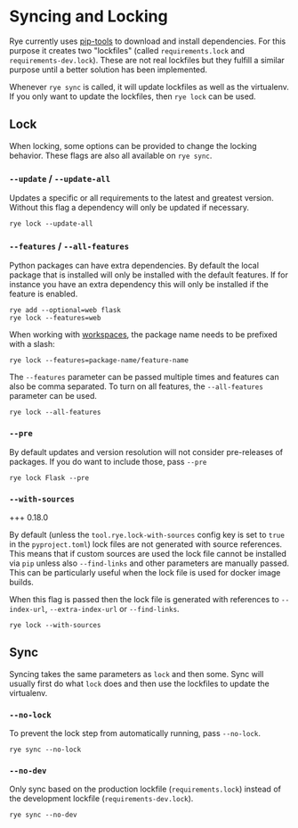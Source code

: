 # Syncing and Locking

Rye currently uses [pip-tools](https://github.com/jazzband/pip-tools) to download and install
dependencies.  For this purpose it creates two "lockfiles" (called `requirements.lock` and
`requirements-dev.lock`).  These are not real lockfiles but they fulfill a similar purpose
until a better solution has been implemented.

Whenever `rye sync` is called, it will update lockfiles as well as the virtualenv.  If you only
want to update the lockfiles, then `rye lock` can be used.

## Lock

When locking, some options can be provided to change the locking behavior.  These flags are
also all available on `rye sync`.

### `--update` / `--update-all`

Updates a specific or all requirements to the latest and greatest version.  Without this flag
a dependency will only be updated if necessary.

```
rye lock --update-all
```

### `--features` / `--all-features`

Python packages can have extra dependencies.  By default the local package that is installed
will only be installed with the default features.  If for instance you have an extra dependency
this will only be installed if the feature is enabled.

```
rye add --optional=web flask
rye lock --features=web
```

When working with [workspaces](../workspaces/), the package name needs to be prefixed with a slash:

```
rye lock --features=package-name/feature-name
```

The `--features` parameter can be passed multiple times and features can also be comma
separated.  To turn on all features, the `--all-features` parameter can be used.

```
rye lock --all-features
```

### `--pre`

By default updates and version resolution will not consider pre-releases of packages.  If you
do want to include those, pass `--pre`

```
rye lock Flask --pre
```

### `--with-sources`

+++ 0.18.0

By default (unless the `tool.rye.lock-with-sources` config key is set to `true` in the
`pyproject.toml`) lock files are not generated with source references.  This means that
if custom sources are used the lock file cannot be installed via `pip` unless also
`--find-links` and other parameters are manually passed.  This can be particularly useful
when the lock file is used for docker image builds.

When this flag is passed then the lock file is generated with references to `--index-url`,
`--extra-index-url` or `--find-links`.

```
rye lock --with-sources
```

## Sync

Syncing takes the same parameters as `lock` and then some.  Sync will usually first do what
`lock` does and then use the lockfiles to update the virtualenv.

### `--no-lock`

To prevent the lock step from automatically running, pass `--no-lock`.

```
rye sync --no-lock
```

### `--no-dev`

Only sync based on the production lockfile (`requirements.lock`) instead of the development
lockfile (`requirements-dev.lock`).

```
rye sync --no-dev
```
